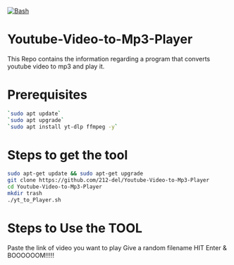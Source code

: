 [![Bash](https://img.shields.io/badge/language-Bash-blue.svg)](https://www.gnu.org/software/bash/)
# Youtube-Video-to-Mp3-Player
This Repo contains the information regarding a program that converts youtube video to mp3 and play it.
# Prerequisites
```bash
`sudo apt update`
`sudo apt upgrade`
`sudo apt install yt-dlp ffmpeg -y`
```
# Steps to get the tool
```bash
sudo apt-get update && sudo apt-get upgrade
git clone https://github.com/212-del/Youtube-Video-to-Mp3-Player
cd Youtube-Video-to-Mp3-Player
mkdir trash
./yt_to_Player.sh
```
# Steps to Use the TOOL
Paste the link of video you want to play
Give a random filename 
HIT Enter &  BOOOOOOM!!!!!
